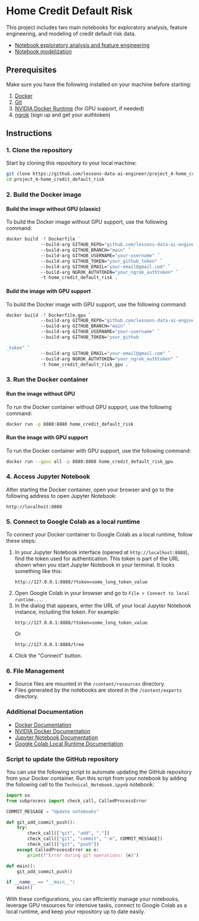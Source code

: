 ﻿# Home Credit Default Risk

This project includes two main notebooks for exploratory analysis, feature engineering, and modeling of credit default risk data.

- [Notebook exploratory analysis and feature engineering](./Fusilier_Antoine_1_notebook_exploratory_analysis_and_cleaning_and_feature_enginering_022024.ipynb)
- [Notebook modelization](./Fusilier_Antoine_2_notebook_modelization_032024.ipynb)

## Prerequisites

Make sure you have the following installed on your machine before starting:

1. [Docker](https://docs.docker.com/get-docker/)
2. [Git](https://git-scm.com/book/en/v2/Getting-Started-Installing-Git)
3. [NVIDIA Docker Runtime](https://docs.nvidia.com/datacenter/cloud-native/container-toolkit/install-guide.html) (for GPU support, if needed)
4. [ngrok](https://dashboard.ngrok.com/signup) (sign up and get your authtoken)

## Instructions

### 1. Clone the repository

Start by cloning this repository to your local machine:

```sh
git clone https://github.com/lessons-data-ai-engineer/project_4-home_credit_default_risk.git
cd project_4-home_credit_default_risk
```

### 2. Build the Docker image

#### Build the image without GPU (classic)

To build the Docker image without GPU support, use the following command:

```sh
docker build -f Dockerfile `
             --build-arg GITHUB_REPO="github.com/lessons-data-ai-engineer/project_4-home_credit_default_risk.git" `
             --build-arg GITHUB_BRANCH="main" `
             --build-arg GITHUB_USERNAME="your-username" `
             --build-arg GITHUB_TOKEN="your_github_token" `
             --build-arg GITHUB_EMAIL="your-email@gmail.com" `
             --build-arg NGROK_AUTHTOKEN="your_ngrok_authtoken" `
             -t home_credit_default_risk .
```

#### Build the image with GPU support

To build the Docker image with GPU support, use the following command:

```sh
docker build -f Dockerfile.gpu `
             --build-arg GITHUB_REPO="github.com/lessons-data-ai-engineer/project_4-home_credit_default_risk.git" `
             --build-arg GITHUB_BRANCH="main" `
             --build-arg GITHUB_USERNAME="your-username" `
             --build-arg GITHUB_TOKEN="your_github

_token" `
             --build-arg GITHUB_EMAIL="your-email@gmail.com" `
             --build-arg NGROK_AUTHTOKEN="your_ngrok_authtoken" `
             -t home_credit_default_risk_gpu .
```

### 3. Run the Docker container

#### Run the image without GPU

To run the Docker container without GPU support, use the following command:

```sh
docker run -p 8888:8888 home_credit_default_risk
```

#### Run the image with GPU support

To run the Docker container with GPU support, use the following command:

```sh
docker run --gpus all -p 8888:8888 home_credit_default_risk_gpu
```

### 4. Access Jupyter Notebook

After starting the Docker container, open your browser and go to the following address to open Jupyter Notebook:

```
http://localhost:8888
```

### 5. Connect to Google Colab as a local runtime

To connect your Docker container to Google Colab as a local runtime, follow these steps:

1. In your Jupyter Notebook interface (opened at `http://localhost:8888`), find the token used for authentication. This token is part of the URL shown when you start Jupyter Notebook in your terminal. It looks something like this:
   ```
   http://127.0.0.1:8888/?token=some_long_token_value
   ```
2. Open Google Colab in your browser and go to `File > Connect to local runtime...`.
3. In the dialog that appears, enter the URL of your local Jupyter Notebook instance, including the token. For example:
   ```
   http://127.0.0.1:8888/?token=some_long_token_value
   ```
   Or
   ```
   http://127.0.0.1:8888/tree
   ```
4. Click the "Connect" button.

### 6. File Management

- Source files are mounted in the `/content/resources` directory.
- Files generated by the notebooks are stored in the `/content/exports` directory.

### Additional Documentation

- [Docker Documentation](https://docs.docker.com/)
- [NVIDIA Docker Documentation](https://docs.nvidia.com/datacenter/cloud-native/container-toolkit/install-guide.html)
- [Jupyter Notebook Documentation](https://jupyter-notebook.readthedocs.io/en/stable/)
- [Google Colab Local Runtime Documentation](https://research.google.com/colaboratory/local-runtimes.html)

### Script to update the GitHub repository

You can use the following script to automate updating the GitHub repository from your Docker container. Run this script from your notebook by adding the following cell to the `Technical_Notebook.ipynb` notebook:

```python
import os
from subprocess import check_call, CalledProcessError

COMMIT_MESSAGE = "Update notebooks"

def git_add_commit_push():
    try:
        check_call(["git", "add", "."])
        check_call(["git", "commit", "-m", COMMIT_MESSAGE])
        check_call(["git", "push"])
    except CalledProcessError as e:
        print(f"Error during git operations: {e}")

def main():
    git_add_commit_push()

if __name__ == "__main__":
    main()
```

With these configurations, you can efficiently manage your notebooks, leverage GPU resources for intensive tasks, connect to Google Colab as a local runtime, and keep your repository up to date easily.